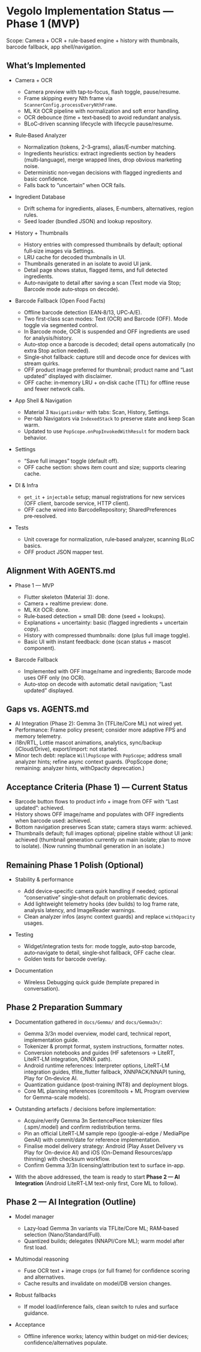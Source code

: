# Vegolo Implementation Status — Phase 1 (MVP)

Scope: Camera + OCR + rule-based engine + history with thumbnails, barcode fallback, app shell/navigation.

## What’s Implemented

- Camera + OCR
  - Camera preview with tap‑to‑focus, flash toggle, pause/resume.
  - Frame skipping every Nth frame via `ScannerConfig.processEveryNthFrame`.
  - ML Kit OCR pipeline with normalization and soft error handling.
  - OCR debounce (time + text‑based) to avoid redundant analysis.
  - BLoC‑driven scanning lifecycle with lifecycle pause/resume.

- Rule‑Based Analyzer
  - Normalization (tokens, 2–3‑grams), alias/E‑number matching.
  - Ingredients heuristics: extract ingredients section by headers (multi‑language), merge wrapped lines, drop obvious marketing noise.
  - Deterministic non‑vegan decisions with flagged ingredients and basic confidence.
  - Falls back to “uncertain” when OCR fails.

- Ingredient Database
  - Drift schema for ingredients, aliases, E‑numbers, alternatives, region rules.
  - Seed loader (bundled JSON) and lookup repository.

- History + Thumbnails
  - History entries with compressed thumbnails by default; optional full‑size images via Settings.
  - LRU cache for decoded thumbnails in UI.
  - Thumbnails generated in an isolate to avoid UI jank.
  - Detail page shows status, flagged items, and full detected ingredients.
  - Auto‑navigate to detail after saving a scan (Text mode via Stop; Barcode mode auto‑stops on decode).

- Barcode Fallback (Open Food Facts)
  - Offline barcode detection (EAN‑8/13, UPC‑A/E).
  - Two first‑class scan modes: Text (OCR) and Barcode (OFF). Mode toggle via segmented control.
  - In Barcode mode, OCR is suspended and OFF ingredients are used for analysis/history.
  - Auto‑stop once a barcode is decoded; detail opens automatically (no extra Stop action needed).
  - Single‑shot fallback: capture still and decode once for devices with stream quirks.
  - OFF product image preferred for thumbnail; product name and “Last updated” displayed with disclaimer.
  - OFF cache: in‑memory LRU + on‑disk cache (TTL) for offline reuse and fewer network calls.

- App Shell & Navigation
  - Material 3 `NavigationBar` with tabs: Scan, History, Settings.
  - Per‑tab Navigators via `IndexedStack` to preserve state and keep Scan warm.
  - Updated to use `PopScope.onPopInvokedWithResult` for modern back behavior.

- Settings
  - “Save full images” toggle (default off).
  - OFF cache section: shows item count and size; supports clearing cache.

- DI & Infra
  - `get_it` + `injectable` setup; manual registrations for new services (OFF client, barcode service, HTTP client).
  - OFF cache wired into BarcodeRepository; SharedPreferences pre‑resolved.

- Tests
  - Unit coverage for normalization, rule‑based analyzer, scanning BLoC basics.
  - OFF product JSON mapper test.

## Alignment With AGENTS.md

- Phase 1 — MVP
  - Flutter skeleton (Material 3): done.
  - Camera + realtime preview: done.
  - ML Kit OCR: done.
  - Rule‑based detection + small DB: done (seed + lookups).
  - Explanations + uncertainty: basic (flagged ingredients + uncertain copy).
  - History with compressed thumbnails: done (plus full image toggle).
  - Basic UI with instant feedback: done (scan status + mascot component).

- Barcode Fallback
  - Implemented with OFF image/name and ingredients; Barcode mode uses OFF only (no OCR).
  - Auto‑stop on decode with automatic detail navigation; “Last updated” displayed.

## Gaps vs. AGENTS.md

- AI Integration (Phase 2): Gemma 3n (TFLite/Core ML) not wired yet.
- Performance: Frame policy present; consider more adaptive FPS and memory telemetry.
- i18n/RTL, Lottie mascot animations, analytics, sync/backup (iCloud/Drive), export/import: not started.
- Minor tech debt: replace `WillPopScope` with `PopScope`; address small analyzer hints; refine async context guards.
  (PopScope done; remaining: analyzer hints, withOpacity deprecation.)

## Acceptance Criteria (Phase 1) — Current Status

- Barcode button flows to product info + image from OFF with “Last updated”: achieved.
- History shows OFF image/name and populates with OFF ingredients when barcode used: achieved.
- Bottom navigation preserves Scan state; camera stays warm: achieved.
- Thumbnails default; full images optional; pipeline stable without UI jank: achieved (thumbnail generation currently on main isolate; plan to move to isolate).
  (Now running thumbnail generation in an isolate.)

## Remaining Phase 1 Polish (Optional)

- Stability & performance
  - Add device‑specific camera quirk handling if needed; optional “conservative” single‑shot default on problematic devices.
  - Add lightweight telemetry hooks (dev builds) to log frame rate, analysis latency, and ImageReader warnings.
  - Clean analyzer infos (async context guards) and replace `withOpacity` usages.

- Testing
  - Widget/integration tests for: mode toggle, auto‑stop barcode, auto‑navigate to detail, single‑shot fallback, OFF cache clear.
  - Golden tests for barcode overlay.

- Documentation
  - Wireless Debugging quick guide (template prepared in conversation).

## Phase 2 Preparation Summary

- Documentation gathered in `docs/Gemma/` and `docs/Gemma3n/`:
  - Gemma 3/3n model overview, model card, technical report, implementation guide.
  - Tokenizer & prompt format, system instructions, formatter notes.
  - Conversion notebooks and guides (HF safetensors → LiteRT, LiteRT‑LM integration, ONNX path).
  - Android runtime references: Interpreter options, LiteRT‑LM integration guides, tflite_flutter fallback, XNNPACK/NNAPI tuning, Play for On‑device AI.
  - Quantization guidance (post-training INT8) and deployment blogs.
  - Core ML planning references (coremltools + ML Program overview for Gemma-scale models).

- Outstanding artefacts / decisions before implementation:
  - Acquire/verify Gemma 3n SentencePiece tokenizer files (.spm/.model) and confirm redistribution terms.
  - Pin an official LiteRT‑LM sample repo (google-ai-edge / MediaPipe GenAI) with commit/date for reference implementation.
  - Finalise model delivery strategy: Android (Play Asset Delivery vs Play for On-device AI) and iOS (On-Demand Resources/app thinning) with checksum workflow.
  - Confirm Gemma 3/3n licensing/attribution text to surface in-app.

- With the above addressed, the team is ready to start **Phase 2 — AI Integration** (Android LiteRT‑LM text-only first, Core ML to follow).

## Phase 2 — AI Integration (Outline)

- Model manager
  - Lazy‑load Gemma 3n variants via TFLite/Core ML; RAM‑based selection (Nano/Standard/Full).
  - Quantized builds; delegates (NNAPI/Core ML); warm model after first load.

- Multimodal reasoning
  - Fuse OCR text + image crops (or full frame) for confidence scoring and alternatives.
  - Cache results and invalidate on model/DB version changes.

- Robust fallbacks
  - If model load/inference fails, clean switch to rules and surface guidance.

- Acceptance
  - Offline inference works; latency within budget on mid‑tier devices; confidence/alternatives populate.

